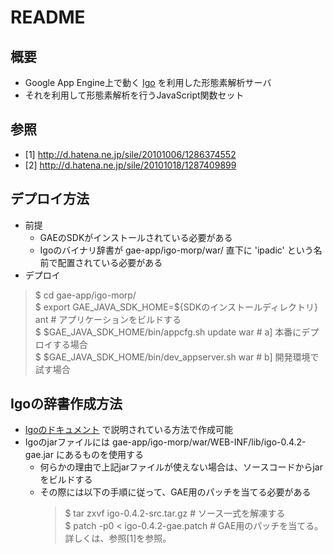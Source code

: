 # README
## 概要
* Google App Engine上で動く [Igo][igo] を利用した形態素解析サーバ
* それを利用して形態素解析を行うJavaScript関数セット

[igo]: http://igo.sourceforge.jp/

## 参照
* [1] <http://d.hatena.ne.jp/sile/20101006/1286374552>
* [2] <http://d.hatena.ne.jp/sile/20101018/1287409899>

## デプロイ方法
* 前提
  * GAEのSDKがインストールされている必要がある
  * Igoのバイナリ辞書が gae-app/igo-morp/war/ 直下に 'ipadic' という名前で配置されている必要がある
* デプロイ
 > $ cd gae-app/igo-morp/  
 > $ export GAE_JAVA_SDK_HOME=${SDKのインストールディレクトリ} ant  # アプリケーションをビルドする  
 > $ $GAE_JAVA_SDK_HOME/bin/appcfg.sh update war  # a] 本番にデプロイする場合  
 > $ $GAE_JAVA_SDK_HOME/bin/dev_appserver.sh war  # b] 開発環境で試す場合  

## Igoの辞書作成方法
* [Igoのドキュメント][igo] で説明されている方法で作成可能
* Igoのjarファイルには gae-app/igo-morp/war/WEB-INF/lib/igo-0.4.2-gae.jar にあるものを使用する
  * 何らかの理由で上記jarファイルが使えない場合は、ソースコードからjarをビルドする　
  * その際には以下の手順に従って、GAE用のパッチを当てる必要がある
    > $ tar zxvf igo-0.4.2-src.tar.gz    # ソース一式を解凍する  
    > $ patch -p0 < igo-0.4.2-gae.patch  # GAE用のパッチを当てる。詳しくは、参照[1]を参照。  
